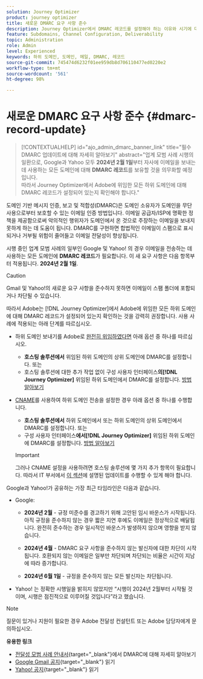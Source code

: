 ```yaml
---
solution: Journey Optimizer
product: journey optimizer
title: 새로운 DMARC 요구 사항 준수
description: Journey Optimizer에서 DMARC 레코드를 설정해야 하는 이유와 시기에 대해 알아봅니다
feature: Subdomains, Channel Configuration, Deliverability
topic: Administration
role: Admin
level: Experienced
keywords: 하위 도메인, 도메인, 메일, DMARC, 레코드
source-git-commit: 745474d6232f01ee959db8d706110477ed0220e2
workflow-type: tm+mt
source-wordcount: '561'
ht-degree: 98%

---
```


# 새로운 DMARC 요구 사항 준수 {#dmarc-record-update}

>[!CONTEXTUALHELP]
>id="ajo_admin_dmarc_banner_link"
>title="필수 DMARC 업데이트에 대해 자세히 알아보기"
>abstract="업계 모범 사례 시행의 일환으로, Google과 Yahoo 모두 **2024년 2월 1일**&#x200B;부터 자사에 이메일을 보내는 데 사용하는 모든 도메인에 대해 **DMARC 레코드**&#x200B;를 보유할 것을 의무화할 예정입니다.<br>따라서 Journey Optimizer에서 Adobe에 위임한 모든 하위 도메인에 대해 DMARC 레코드가 설정되어 있는지 확인해야 합니다."

도메인 기반 메시지 인증, 보고 및 적합성(DMARC)은 도메인 소유자가 도메인을 무단 사용으로부터 보호할 수 있는 이메일 인증 방법입니다. 이메일 공급자/ISP에 명확한 정책을 제공함으로써 악의적인 행위자가 도메인에서 온 것으로 주장하는 이메일을 보내지 못하게 하는 데 도움이 됩니다. DMARC를 구현하면 합법적인 이메일이 스팸으로 표시되거나 거부될 위험이 줄어들고 이메일 전달성이 향상됩니다.

시행 중인 업계 모범 사례의 일부인 Google 및 Yahoo! 의 경우 이메일을 전송하는 데 사용하는 모든 도메인에 **DMARC 레코드**&#x200B;가 필요합니다. 이 새 요구 사항은 다음 항목부터 적용됩니다. **2024년 2월 1일**.

>[!CAUTION]
>
>Gmail 및 Yahoo!의 새로운 요구 사항을 준수하지 못하면 이메일이 스팸 폴더에 포함되거나 차단될 수 있습니다.

따라서 Adobe는 [!DNL Journey Optimizer]에서 Adobe에 위임한 모든 하위 도메인에 대해 DMARC 레코드가 설정되어 있는지 확인하는 것을 강력히 권장합니다. 사용 사례에 적용되는 아래 단계를 따르십시오.

* 하위 도메인 보내기를 Adobe로 [완전히 위임하였다면](delegate-subdomain.md#full-subdomain-delegation) 아래 옵션 중 하나를 따르십시오.

   * **호스팅 솔루션에서** 위임된 하위 도메인의 상위 도메인에 DMARC를 설정합니다.
또는
   * 호스팅 솔루션에 대한 추가 작업 없이 구성 사용자 인터페이스&#x200B;**의[!DNL Journey Optimizer]** 위임된 하위 도메인에서 DMARC를 설정합니다. [방법 알아보기](dmarc-record.md#implement-dmarc)

* [CNAME](delegate-subdomain.md#cname-subdomain-delegation)를 사용하여 하위 도메인 전송을 설정한 경우 아래 옵션 중 하나를 수행합니다.

   * **호스팅 솔루션에서** 하위 도메인에서 또는 하위 도메인의 상위 도메인에서 DMARC를 설정합니다.
또는
   * 구성 사용자 인터페이스&#x200B;**에서[!DNL Journey Optimizer]** 위임된 하위 도메인에 DMARC를 설정합니다. [방법 알아보기](dmarc-record.md#implement-dmarc)

  >[!IMPORTANT]
  >
  >그러나 CNAME 설정을 사용하려면 호스팅 솔루션에 몇 가지 추가 항목이 필요합니다. 따라서 IT 부서에서 [이 섹션](dmarc-record.md#implement-dmarc)에 설명된 업데이트를 수행할 수 있게 해야 합니다.

Google과 Yahoo!가 공유하는 가장 최근 타임라인은 다음과 같습니다.

* Google:

   * **2024년 2월** - 규정 미준수를 경고하기 위해 고안된 임시 바운스가 시작됩니다. 아직 규정을 준수하지 않는 경우 짧은 지연 후에도 이메일은 정상적으로 배달됩니다. 완전히 준수하는 경우 일시적인 바운스가 발생하지 않으며 영향을 받지 않습니다.

   * **2024년 4월** - DMARC 요구 사항을 준수하지 않는 발신자에 대한 차단이 시작됩니다. 호환되지 않는 이메일은 일부만 차단되며 차단되는 비율은 시간이 지남에 따라 증가합니다.

   * **2024년 6월 1일** - 규정을 준수하지 않는 모든 발신자는 차단됩니다.

* Yahoo! 는 정확한 시행일을 밝히지 않았지만 “시행이 2024년 2월부터 시작될 것이며, 시행은 점진적으로 이루어질 것입니다”라고 했습니다.

>[!NOTE]
>
>질문이 있거나 지원이 필요한 경우 Adobe 전달성 컨설턴트 또는 Adobe 담당자에게 문의하십시오.

**유용한 링크**

* [전달성 모범 사례 안내서](https://experienceleague.adobe.com/docs/deliverability-learn/deliverability-best-practice-guide/additional-resources/technotes/implement-dmarc.html?lang=ko#about){target="_blank"}에서 DMARC에 대해 자세히 알아보기
* [Google Gmail 공지](https://blog.google/products/gmail/gmail-security-authentication-spam-protection/){target="_blank"} 읽기
* [Yahoo! 공지](https://blog.postmaster.yahooinc.com/post/730172167494483968/more-secure-less-spam){target="_blank"} 읽기

<!--Find more guidance about these changes in the [Deliverability Best Practice Guide]-->
